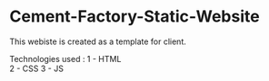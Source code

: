 # Cement-Factory-Static-Website

This webiste is created as a template for client.

Technologies used : 
 1 - HTML<br>
 2 - CSS
 3 - JS
